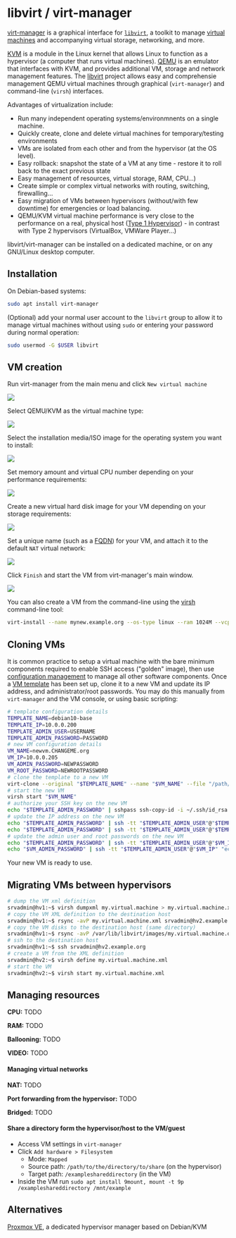 # libvirt / virt-manager

[virt-manager](https://en.wikipedia.org/wiki/Virtual_Machine_Manager) is a graphical interface for [`libvirt`](https://en.wikipedia.org/wiki/Libvirt), a toolkit to manage [virtual machines](https://en.wikipedia.org/wiki/Virtual_machine) and accompanying virtual storage, networking, and more.

[KVM](https://en.wikipedia.org/wiki/Kernel-based_Virtual_Machine) is a module in the Linux kernel that allows Linux to function as a hypervisor (a computer that runs virtual machines).
[QEMU](https://en.wikipedia.org/wiki/QEMU) is an emulator that interfaces with KVM, and provides additional VM, storage and network management features.
The [libvirt](https://en.wikipedia.org/wiki/Libvirt) project allows easy and comprehensie management QEMU virtual machines through graphical (`virt-manager`) and command-line (`virsh`) interfaces.

Advantages of virtualization include:

- Run many independent operating systems/environmnents on a single machine.
- Quickly create, clone and delete virtual machines for temporary/testing environments
- VMs are isolated from each other and from the hypervisor (at the OS level).
- Easy rollback: snapshot the state of a VM at any time - restore it to roll back to the exact previous state
- Easy management of resources, virtual storage, RAM, CPU...)
- Create simple or complex virtual networks with routing, switching, firewalling...
- Easy migration of VMs between hypervisors (without/with few downtime) for emergencies or load balancing.
- QEMU/KVM virtual machine performance is very close to the performance on a real, physical host ([Type 1 Hypervisor](https://en.wikipedia.org/wiki/Hypervisor#Classification)) - in contrast with Type 2 hypervisors (VirtualBox, VMWare Player...)

libvirt/virt-manager can be installed on a dedicated machine, or on any GNU/Linux desktop computer.


## Installation

On Debian-based systems:

```bash
sudo apt install virt-manager
```

(Optional) add your normal user account to the `libvirt` group to allow it to manage virtual machines without using `sudo` or entering your password during normal operation:

```bash
sudo usermod -G $USER libvirt
```


## VM creation

Run virt-manager from the main menu and click `New virtual machine`

![](https://i.imgur.com/1e2jNP0.png)

Select QEMU/KVM as the virtual machine type:

![](https://i.imgur.com/F7ZSXFS.png)

Select the installation media/ISO image for the operating system you want to install:

![](https://i.imgur.com/o5Fu0IX.png)

Set memory amount and virtual CPU number depending on your performance requirements:

![](https://i.imgur.com/0aQlobJ.png)

Create a new virtual hard disk image for your VM depending on your storage requirements:

![](https://i.imgur.com/Ra4vp3S.png)

Set a unique name (such as a [FQDN](https://en.wikipedia.org/wiki/Fully_qualified_domain_name)) for your VM, and attach it to the default `NAT` virtual network:

![](https://i.imgur.com/3Tn34xD.png)

Click `Finish` and start the VM from virt-manager's main window.

![](https://i.imgur.com/aJGkUJz.png)

You can also create a VM from the command-line using the [virsh](https://manpages.debian.org/buster/libvirt-clients/virsh.1.en.html) command-line tool:

```bash
virt-install --name mynew.example.org --os-type linux --ram 1024M --vcpu 2 --disk path=/path/to/mynew.example.org.qcow2,size=20 --graphics virtio --noautoconsole --hvm --cdrom /path/to/debian-10.3.1_amd64.iso --boot cdrom,hd
```


## Cloning VMs

It is common practice to setup a virtual machine with the bare minimum components required to enable SSH access ("golden" image), then use [configuration management](configuration-management.md) to manage all other software components. Once a [VM template](server-preparation.md) has been set up, clone it to a new VM and update its IP address, and administrator/root passwords. You may do this manually from `virt-manager` and the VM console, or using basic scripting:

```bash
# template configuration details
TEMPLATE_NAME=debian10-base
TEMPLATE_IP=10.0.0.200
TEMPLATE_ADMIN_USER=USERNAME
TEMPLATE_ADMIN_PASSWORD=PASSWORD
# new VM configuration details
VM_NAME=newvm.CHANGEME.org
VM_IP=10.0.0.205
VM_ADMIN_PASSWORD=NEWPASSWORD
VM_ROOT_PASSWORD=NEWROOTPASSWORD
# clone the template to a new VM
virt-clone --original "$TEMPLATE_NAME" --name "$VM_NAME" --file "/path/to/$VM_NAME.qcow2"
# start the new VM
virsh start "$VM_NAME"
# authorize your SSH key on the new VM
echo "$TEMPLATE_ADMIN_PASSWORD" | sshpass ssh-copy-id -i ~/.ssh/id_rsa "$TEMPLATE_ADMIN_USER"@"$TEMPLATE_IP"
# update the IP address on the new VM
echo "$TEMPLATE_ADMIN_PASSWORD" | ssh -tt "$TEMPLATE_ADMIN_USER"@"$TEMPLATE_IP" sudo sed -i "s/$TEMPLATE_IP/$VM_IP/g" /etc/network/interfaces
echo "$TEMPLATE_ADMIN_PASSWORD" | ssh -tt "$TEMPLATE_ADMIN_USER"@"$TEMPLATE_IP" sudo systemctl restart networking # this will interrupt the SSH connection
# update the admin user and root passwords on the new VM
echo "$TEMPLATE_ADMIN_PASSWORD" | ssh -tt "$TEMPLATE_ADMIN_USER"@"$VM_IP" "echo -e '$VM_ADMIN_PASSWORD\n$VM_ADMIN_PASSWORD' | sudo passwd $TEMPLATE_ADMIN_USER"
echo "$VM_ADMIN_PASSWORD" | ssh -tt "$TEMPLATE_ADMIN_USER"@"$VM_IP" "echo -e '$VM_ROOT_PASSWORD\n$VM_ROOT_PASSWORD' | sudo passwd root"
```

Your new VM is ready to use.


## Migrating VMs between hypervisors

```bash
# dump the VM xml definition
srvadmin@hv1:~$ virsh dumpxml my.virtual.machine > my.virtual.machine.xml
# copy the VM XML definition to the destination host
srvadmin@hv1:~$ rsync -avP my.virtual.machine.xml srvadmin@hv2.example.org:my.virtual.machine.xml
# copy the VM disks to the destination host (same directory)
srvadmin@hv1:~$ rsync -avP /var/lib/libvirt/images/my.virtual.machine.qcow2 srvadmin@hv2.example.org:/var/lib/libvirt/images/my.virtual.machine.qcow2
# ssh to the destination host
srvadmin@hv1:~$ ssh srvadmin@hv2.example.org
# create a VM from the XML definition
srvadmin@hv2:~$ virsh define my.virtual.machine.xml
# start the VM
srvadmin@hv2:~$ virsh start my.virtual.machine.xml
```

## Managing resources

**CPU:** TODO

**RAM:** TODO

**Ballooning:** TODO

**VIDEO:** TODO

#### Managing virtual networks

**NAT:** TODO

**Port forwarding from the hypervisor:** TODO

**Bridged:** TODO

#### Share a directory form the hypervisor/host to the VM/guest

- Access VM settings in `virt-manager`
- Click `Add hardware > Filesystem`
  - Mode: `Mapped`
  - Source path: `/path/to/the/directory/to/share` (on the hypervisor)
  - Target path: `/exampleshareddirectory` (in the VM)
- Inside the VM run `sudo apt install 9mount, mount -t 9p /exampleshareddirectory /mnt/example`


## Alternatives

[Proxmox VE](https://en.wikipedia.org/wiki/Proxmox_Virtual_Environment), a dedicated hypervisor manager based on Debian/KVM

